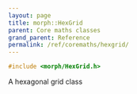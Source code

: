 ```yaml
---
layout: page
title: morph::HexGrid
parent: Core maths classes
grand_parent: Reference
permalink: /ref/coremaths/hexgrid/
---
```

```c++
#include <morph/HexGrid.h>
```

A hexagonal grid class
